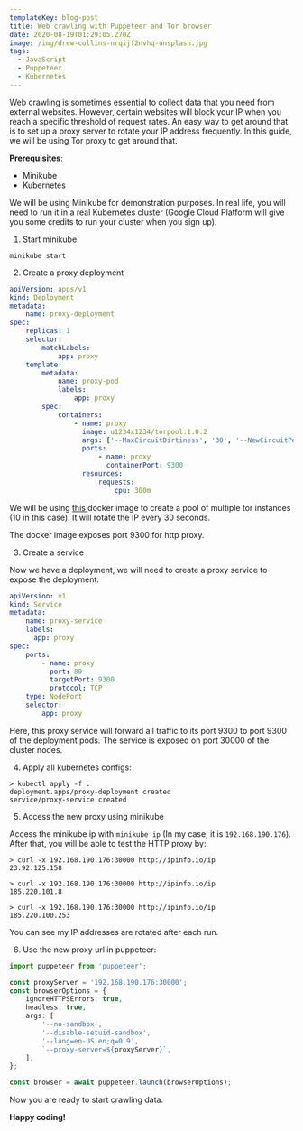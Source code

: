 ```yaml
---
templateKey: blog-post
title: Web crawling with Puppeteer and Tor browser
date: 2020-08-19T01:29:05.270Z
image: /img/drew-collins-nrqijf2nvhq-unsplash.jpg
tags:
  - JavaScript
  - Puppeteer
  - Kubernetes
---
```

Web crawling is sometimes essential to collect data that you need from external websites. However, certain websites will block your IP when you reach a specific threshold of request rates. An easy way to get around that is to set up a proxy server to rotate your IP address frequently. In this guide, we will be using Tor proxy to get around that.

**Prerequisites**:

* Minikube
* Kubernetes

We will be using Minikube for demonstration purposes. In real life, you will need to run it in a real Kubernetes cluster (Google Cloud Platform will give you some credits to run your cluster when you sign up).

1. Start minikube

```shell
minikube start
```

2. Create a proxy deployment

```yaml
apiVersion: apps/v1
kind: Deployment
metadata:
    name: proxy-deployment
spec:
    replicas: 1
    selector:
        matchLabels:
            app: proxy
    template:
        metadata:
            name: proxy-pod
            labels:
                app: proxy
        spec:
            containers:
                - name: proxy
                  image: u1234x1234/torpool:1.0.2
                  args: ['--MaxCircuitDirtiness', '30', '--NewCircuitPeriod', '30', '--Tors', '10']
                  ports:
                      - name: proxy
                        containerPort: 9300
                  resources:
                      requests:
                          cpu: 300m

```

We will be using [this ](https://github.com/u1234x1234/torpool)docker image to create a pool of multiple tor instances (10 in this case). It will rotate the IP every 30 seconds.

The docker image exposes port 9300 for http proxy.

3. Create a service

Now we have a deployment, we will need to create a proxy service to expose the deployment:

```yaml
apiVersion: v1
kind: Service
metadata:
    name: proxy-service
    labels:
      app: proxy
spec:
    ports:
        - name: proxy
          port: 80
          targetPort: 9300
          protocol: TCP
    type: NodePort
    selector:
        app: proxy

```

Here, this proxy service will forward all traffic to its port 9300 to port 9300 of the deployment pods. The service is exposed on port 30000 of the cluster nodes.

4. Apply all kubernetes configs:

```shell
> kubectl apply -f .
deployment.apps/proxy-deployment created
service/proxy-service created
```

5. Access the new proxy using minikube

Access the minikube ip with `minikube ip` (In my case, it is `192.168.190.176`). After that, you will be able to test the HTTP proxy by:

```
> curl -x 192.168.190.176:30000 http://ipinfo.io/ip
23.92.125.158

> curl -x 192.168.190.176:30000 http://ipinfo.io/ip
185.220.101.8

> curl -x 192.168.190.176:30000 http://ipinfo.io/ip
185.220.100.253
```

You can see my IP addresses are rotated after each run.

6. Use the new proxy url in puppeteer:

```typescript
import puppeteer from 'puppeteer';

const proxyServer = '192.168.190.176:30000';
const browserOptions = {
    ignoreHTTPSErrors: true,
    headless: true,
    args: [
        '--no-sandbox',
        '--disable-setuid-sandbox',
        '--lang=en-US,en;q=0.9',
        `--proxy-server=${proxyServer}`,
    ],
};

const browser = await puppeteer.launch(browserOptions);
```

Now you are ready to start crawling data.

**Happy coding!**
